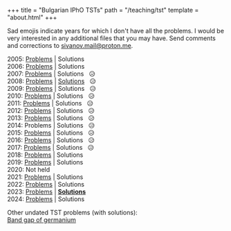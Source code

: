 +++
title = "Bulgarian IPhO TSTs"
path = "/teaching/tst"
template = "about.html"
+++

Sad emojis indicate years for which I don't have all the problems. I would be very interested in any additional files that you may have. Send comments and corrections to [sivanov.mail@proton.me](mailto:sivanov.mail@proton.me).

2005: [Problems](/teaching/TST2005.pdf) | Solutions   
2006: [Problems](/teaching/TST2006.pdf) | Solutions  
2007: [Problems](/teaching/TST2007.pdf) | Solutions &nbsp; &#128549;     
2008: [Problems](/teaching/TST2008.pdf) | [Solutions](/teaching/TST2008sol.pdf) &nbsp; &#128549;     
2009: [Problems](/teaching/TST2009.pdf) | Solutions &nbsp; &#128549;   
2010: [Problems](/teaching/TST2010.pdf) | Solutions &nbsp; &#128549;   
2011: [Problems](/teaching/TST2011.pdf) | Solutions &nbsp; &#128549;   
2012: [Problems](/teaching/TST2012.pdf) | Solutions &nbsp; &#128549;   
2013: [Problems](/teaching/TST2013.pdf) | Solutions &nbsp; &#128549;   
2014: Problems | Solutions &nbsp; &#128549;   
2015: [Problems](/teaching/TST2015.pdf) | Solutions &nbsp; &#128549;   
2016: [Problems](/teaching/TST2016.pdf) | Solutions &nbsp; &#128549;   
2017: [Problems](/teaching/TST2017.pdf) | Solutions &nbsp; &#128549;   
2018: [Problems](/teaching/TST2018.pdf) | Solutions   
2019: [Problems](/teaching/TST2019.pdf) | Solutions   
2020: Not held   
2021: [Problems](/teaching/TST2021.pdf) | Solutions   
2022: [Problems](/teaching/TST2022.pdf) | Solutions   
2023: [Problems](/teaching/TST2023.pdf) | [<b>Solutions</b>](/teaching/TST2023sol.pdf)   
2024: [Problems](/teaching/TST2024.pdf) | Solutions  

Other undated TST problems (with solutions):\
[Band gap of germanium](/teaching/germanium.pdf)
